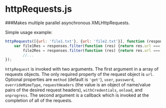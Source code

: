 # httpRequests.js
###Makes multiple parallel asynchronous XMLHttpRequests.

Simple usage example:
```javascript
httpRequests([{url: 'file1.txt'}, {url: 'file2.txt'}], function (responses) {
    var file1Res = responses.filter(function (res) {return res.url === 'file1.txt';}),
        file2Res = responses.filter(function (res) {return res.url === 'file2.txt';});
        //...
});
```

`httpRequest` is invoked with two arguments. The first argument in a array of requests objects. The only required property of the request object is `url`. Optional properties are `method` (default is `'get'`), `user`, `password`, `overrideMimeType`, `requestHeaders` (the value is an object of name/value pairs of the desired request headers), `withCredentials`, `onload`, and `onprogress`. The second argument is a callback which is invoked at the completion of all of the requests.
